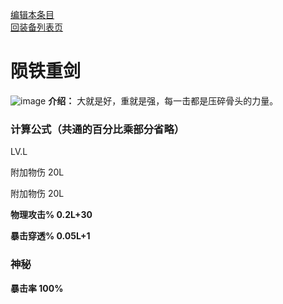 [编辑本条目](https://github.com/GuguTown/Wiki/edit/main/equip/陨铁重剑.md)    
[回装备列表页](index.html) 
# 陨铁重剑
![image](https://user-images.githubusercontent.com/35645329/193962280-e133c376-28d5-4fba-a3c6-c895a9d060c8.png) **介绍：** 大就是好，重就是强，每一击都是压碎骨头的力量。   
### 计算公式（共通的百分比乘部分省略）
LV.L   

附加物伤 20L   

附加物伤 20L   

**物理攻击% 0.2L+30**   

**暴击穿透% 0.05L+1**     

### 神秘
**暴击率 100%**
